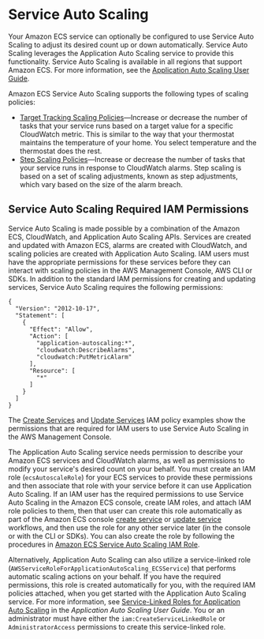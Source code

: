 # Service Auto Scaling<a name="service-auto-scaling"></a>

Your Amazon ECS service can optionally be configured to use Service Auto Scaling to adjust its desired count up or down automatically\. Service Auto Scaling leverages the Application Auto Scaling service to provide this functionality\. Service Auto Scaling is available in all regions that support Amazon ECS\. For more information, see the [Application Auto Scaling User Guide](https://docs.aws.amazon.com/autoscaling/application/userguide/what-is-application-auto-scaling.html)\.

Amazon ECS Service Auto Scaling supports the following types of scaling policies:
+ [Target Tracking Scaling Policies](service-autoscaling-targettracking.md)—Increase or decrease the number of tasks that your service runs based on a target value for a specific CloudWatch metric\. This is similar to the way that your thermostat maintains the temperature of your home\. You select temperature and the thermostat does the rest\.
+ [Step Scaling Policies](service-autoscaling-stepscaling.md)—Increase or decrease the number of tasks that your service runs in response to CloudWatch alarms\. Step scaling is based on a set of scaling adjustments, known as step adjustments, which vary based on the size of the alarm breach\.

## Service Auto Scaling Required IAM Permissions<a name="auto-scaling-IAM"></a>

Service Auto Scaling is made possible by a combination of the Amazon ECS, CloudWatch, and Application Auto Scaling APIs\. Services are created and updated with Amazon ECS, alarms are created with CloudWatch, and scaling policies are created with Application Auto Scaling\. IAM users must have the appropriate permissions for these services before they can interact with scaling policies in the AWS Management Console, AWS CLI or SDKs\. In addition to the standard IAM permissions for creating and updating services, Service Auto Scaling requires the following permissions:

```
{
  "Version": "2012-10-17",
  "Statement": [
    {
      "Effect": "Allow",
      "Action": [
        "application-autoscaling:*",
        "cloudwatch:DescribeAlarms",
        "cloudwatch:PutMetricAlarm"
      ],
      "Resource": [
        "*"
      ]
    }
  ]
}
```

The [Create Services](IAMPolicyExamples.md#IAM_create_service_policies) and [Update Services](IAMPolicyExamples.md#IAM_update_service_policies) IAM policy examples show the permissions that are required for IAM users to use Service Auto Scaling in the AWS Management Console\.

The Application Auto Scaling service needs permission to describe your Amazon ECS services and CloudWatch alarms, as well as permissions to modify your service's desired count on your behalf\. You must create an IAM role \(`ecsAutoscaleRole`\) for your ECS services to provide these permissions and then associate that role with your service before it can use Application Auto Scaling\. If an IAM user has the required permissions to use Service Auto Scaling in the Amazon ECS console, create IAM roles, and attach IAM role policies to them, then that user can create this role automatically as part of the Amazon ECS console [create service](create-service.md#create-service.title) or [update service](update-service.md) workflows, and then use the role for any other service later \(in the console or with the CLI or SDKs\)\. You can also create the role by following the procedures in [Amazon ECS Service Auto Scaling IAM Role](autoscale_IAM_role.md)\.

Alternatively, Application Auto Scaling can also utilize a service\-linked role \(`AWSServiceRoleForApplicationAutoScaling_ECSService`\) that performs automatic scaling actions on your behalf\. If you have the required permissions, this role is created automatically for you, with the required IAM policies attached, when you get started with the Application Auto Scaling service\. For more information, see [Service\-Linked Roles for Application Auto Scaling](https://docs.aws.amazon.com/autoscaling/application/userguide/application-auto-scaling-service-linked-roles.html) in the *Application Auto Scaling User Guide*\. You or an administrator must have either the `iam:CreateServiceLinkedRole` or `AdministratorAccess` permissions to create this service\-linked role\.